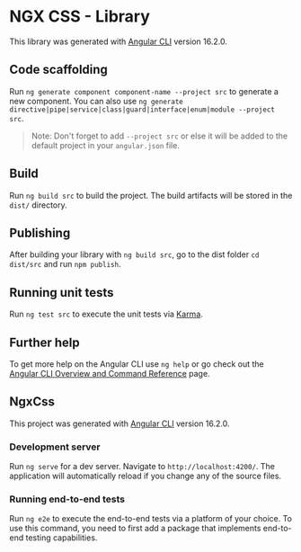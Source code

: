 # NGX CSS - Library

This library was generated with [Angular CLI](https://github.com/angular/angular-cli) version 16.2.0.

## Code scaffolding

Run `ng generate component component-name --project src` to generate a new component. You can also use `ng generate directive|pipe|service|class|guard|interface|enum|module --project src`.
> Note: Don't forget to add `--project src` or else it will be added to the default project in your `angular.json` file.

## Build

Run `ng build src` to build the project. The build artifacts will be stored in the `dist/` directory.

## Publishing

After building your library with `ng build src`, go to the dist folder `cd dist/src` and run `npm publish`.

## Running unit tests

Run `ng test src` to execute the unit tests via [Karma](https://karma-runner.github.io).

## Further help

To get more help on the Angular CLI use `ng help` or go check out the [Angular CLI Overview and Command Reference](https://angular.io/cli) page.

## NgxCss

This project was generated with [Angular CLI](https://github.com/angular/angular-cli) version 16.2.0.

### Development server

Run `ng serve` for a dev server. Navigate to `http://localhost:4200/`. The application will automatically reload if you change any of the source files.

### Running end-to-end tests

Run `ng e2e` to execute the end-to-end tests via a platform of your choice. To use this command, you need to first add a package that implements end-to-end testing capabilities.
